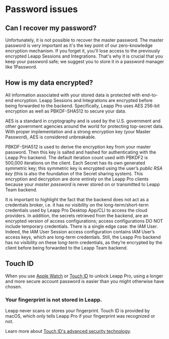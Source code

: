 # Password issues

## Can I recover my password?

Unfortunately, it is not possible to recover the master password. The master password is very important as it's the key point of our zero-knowledge encryption mechanism.
If you forget it, you'll lose access to the previously encrypted Leapp Sessions and Integrations.
That's why it is crucial that you keep your password safe; we suggest you to store it in a password manager like 1Password.

## How is my data encrypted?

All information associated with your stored data is protected with end-to-end encryption. 
Leapp Sessions and Integrations are encrypted before being forwarded to the backend. 
Specifically, Leapp Pro uses AES 256-bit encryption as well as PBKDF-SHA512 to secure your data.

AES is a standard in cryptography and is used by the U.S. government and other government
agencies around the world for protecting top-secret data. With proper implementation and a
strong encryption key (your Master Password), AES is considered unbreakable.

PBKDF-SHA512 is used to derive the encryption key from your master password. Then this
key is salted and hashed for authenticating with the Leapp Pro backend. The default iteration
count used with PBKDF2 is 500,000 iterations on the client. Each Secret has its own generated symmetric key; 
this symmetric key is encrypted using the user’s *public RSA key* (this is also the foundation of the Secret sharing system). 
This encryption and decryption are done entirely on the Leapp Pro clients because your *master password* is never stored on or transmitted to Leapp Team backend.

It is important to highlight the fact that the backend does not act as a credentials broker, i.e. it has no visibility on the long-term/short-term credentials 
used by Leapp Pro Desktop App/CLI to access the cloud providers. In addition, the secrets retrieved from the backend, are an encrypted version of access configurations;
access configurations DO NOT include temporary credentials. There is a single edge case: the IAM User. 
Indeed, the IAM User Session access configuration contains IAM User’s access keys, which are long-term credentials. 
Still, the Leapp Pro backend has no visibility on these long-term credentials, as they’re encrypted by the client before being forwarded to the Leapp Team backend.

## Touch ID

When you use [Apple Watch](getting-started/lock.md) or [Touch ID](getting-started/lock.md) to unlock Leapp Pro, using a longer and more secure account password is easier than you might otherwise have chosen.

### Your fingerprint is not stored in Leapp.
Leapp never scans or stores your fingerprint. Touch ID is provided by macOS, which only tells Leapp Pro if your fingerprint was recognized or not.

Learn more about [Touch ID's advanced security technology](https://support.apple.com/HT204587).
